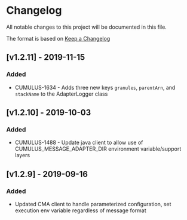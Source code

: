 # Changelog
All notable changes to this project will be documented in this file.

The format is based on [Keep a Changelog](http://keepachangelog.com/en/1.0.0/)

## [v1.2.11] - 2019-11-15
### Added
- CUMULUS-1634 - Adds three new keys `granules`, `parentArn`, and `stackName` to the AdapterLogger class

## [v1.2.10] - 2019-10-03

### Added
- CUMULUS-1488 - Update java client to allow use of CUMULUS_MESSAGE_ADAPTER_DIR environment variable/support layers

## [v1.2.9] - 2019-09-16
### Added
- Updated CMA client to handle parameterized configuration, set execution env variable regardless of message format